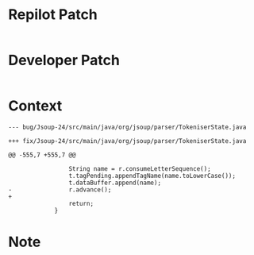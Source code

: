 # Repilot Patch

```

```

# Developer Patch

```

```

# Context

```
--- bug/Jsoup-24/src/main/java/org/jsoup/parser/TokeniserState.java

+++ fix/Jsoup-24/src/main/java/org/jsoup/parser/TokeniserState.java

@@ -555,7 +555,7 @@

                 String name = r.consumeLetterSequence();
                 t.tagPending.appendTagName(name.toLowerCase());
                 t.dataBuffer.append(name);
-                r.advance();
+
                 return;
             }
```

# Note

